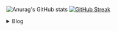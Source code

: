 ![Anurag's GitHub stats](https://github-readme-stats.vercel.app/api?username=pgc0419&show_icons=true&theme=default)
[![GitHub Streak](https://streak-stats.demolab.com?user=pgc0419)](https://git.io/streak-stats)

<details>
<summary>
Blog
</summary>
<a href="https://pgc0419.tistory.com/" target="_blank"><img src="https://img.shields.io/badge/Tistory-F36D5D?style=flat&logo=Tistory&logoColor=000000"/></a>
</details>

<!--
**pgc0419/pgc0419** is a ✨ _special_ ✨ repository because its `README.md` (this file) appears on your GitHub profile.

Here are some ideas to get you started:

- 🔭 I’m currently working on ...
- 🌱 I’m currently learning ...
- 👯 I’m looking to collaborate on ...
- 🤔 I’m looking for help with ...
- 💬 Ask me about ...
- 📫 How to reach me: ...
- 😄 Pronouns: ...
- ⚡ Fun fact: ...
-->
